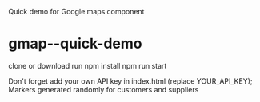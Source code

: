 Quick demo for Google maps component
# gmap--quick-demo

clone or download
run
npm install
npm run start

Don't forget add your own API key in index.html (replace YOUR_API_KEY);
Markers generated randomly for customers and suppliers
